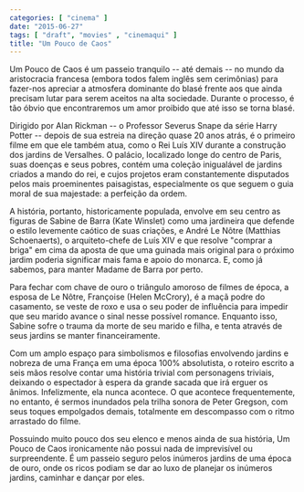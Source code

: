 ```yaml
---
categories: [ "cinema" ]
date: "2015-06-27"
tags: [ "draft", "movies" , "cinemaqui" ]
title: "Um Pouco de Caos"
---
```

Um Pouco de Caos é um passeio tranquilo -- até demais -- no mundo da
aristocracia francesa (embora todos falem inglês sem cerimônias) para
fazer-nos apreciar a atmosfera dominante do blasé frente aos que ainda
precisam lutar para serem aceitos na alta sociedade. Durante o processo,
é tão óbvio que encontraremos um amor proibido que até isso se torna
blasé.

Dirigido por Alan Rickman -- o Professor Severus Snape da série Harry
Potter -- depois de sua estreia na direção quase 20 anos atrás, é o
primeiro filme em que ele também atua, como o Rei Luís XIV durante a
construção dos jardins de Versalhes. O palácio, localizado longe do
centro de Paris, suas doenças e seus pobres, contém uma coleção
inigualável de jardins criados a mando do rei, e cujos projetos
eram constantemente disputados pelos mais proeminentes paisagistas,
especialmente os que seguem o guia moral de sua majestade: a perfeição
da ordem.

A história, portanto, historicamente populada, envolve em seu centro as
figuras de Sabine de Barra (Kate Winslet) como uma jardineira que defende
o estilo levemente caótico de suas criações, e André Le Nôtre
(Matthias Schoenaerts), o arquiteto-chefe de Luís XIV e que resolve
"comprar a briga" em cima da aposta de que uma guinada mais original para
o próximo jardim poderia significar mais fama e apoio do monarca. E,
como já sabemos, para manter Madame de Barra por perto.

Para fechar com chave de ouro o triângulo amoroso de filmes de época,
a esposa de Le Nôtre, Françoise (Helen McCrory), é a maçã podre do
casamento, se veste de roxo e usa o seu poder de influência para impedir
que seu marido avance o sinal nesse possível romance. Enquanto isso,
Sabine sofre o trauma da morte de seu marido e filha, e tenta através
de seus jardins se manter financeiramente.

Com um amplo espaço para simbolismos e filosofias envolvendo jardins e
nobreza de uma França em uma época 100% absolutista, o roteiro escrito a
seis mãos resolve contar uma história trivial com personagens triviais,
deixando o espectador à espera da grande sacada que irá erguer os
ânimos. Infelizmente, ela nunca acontece. O que acontece frequentemente,
no entanto, é sermos inundados pela trilha sonora de Peter Gregson,
com seus toques empolgados demais, totalmente em descompasso com o ritmo
arrastado do filme.

Possuindo muito pouco dos seu elenco e menos ainda de sua história,
Um Pouco de Caos ironicamente não possui nada de imprevisível ou
surpreendente. É um passeio seguro pelos inúmeros jardins de uma época
de ouro, onde os ricos podiam se dar ao luxo de planejar os inúmeros
jardins, caminhar e dançar por eles.
